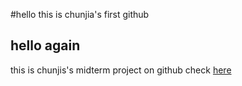 #hello
this is chunjia's first github
## hello again
this is chunjis's midterm project on github check [here](https://chunjiaouyang.github.io/midterm/)
